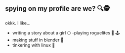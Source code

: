 ## spying on my profile are we? 🔍🕵️
okkk. I like...
- writing a story about a girl 🌕      -playing roguelites 👾 🕹️
- making stuff in blender 🚀
- tinkering with linux 🐧

<!--
**thatejguy/thatejguy** is a ✨ _special_ ✨ repository because its `README.md` (this file) appears on your GitHub profile.

Here are some ideas to get you started:

- 🔭 I’m currently working on ...
- 🌱 I’m currently learning ...
- 👯 I’m looking to collaborate on ...
- 🤔 I’m looking for help with ...
- 💬 Ask me about ...
- 📫 How to reach me: ...
- 😄 Pronouns: ...
- ⚡ Fun fact: ...
-->
